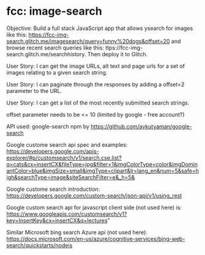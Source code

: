 fcc: image-search
============================

Objective: Build a full stack JavaScript app that allows ysearch for images like this: https://fcc-img-search.glitch.me/imagesearch/query=funny%20dogs&offset=20
and browse recent search queries like this: ttps://fcc-img-search.glitch.me/searchhistory. Then deploy it to Glitch.

User Story: I can get the image URLs, alt text and page urls for a set of images relating to a given search string.

User Story: I can paginate through the responses by adding a offset=2 parameter to the URL.

User Story: I can get a list of the most recently submitted search strings.

offset parameter needs to be <= 10 (limited by google - free account?)

API used: google-search npm by 
https://github.com/aykutyaman/google-search

Google custome search api spec and examples: https://developers.google.com/apis-explorer/#p/customsearch/v1/search.cse.list?q=cats&cx=insertCX&fileType=jpg&filter=1&imgColorType=color&imgDominantColor=blue&imgSize=small&imgType=clipart&lr=lang_en&num=5&safe=high&searchType=image&siteSearchFilter=e&_h=5&

Google custome search introduction: 
https://developers.google.com/custom-search/json-api/v1/using_rest

Google custom search api for javascript client side (not used here) is:
https://www.googleapis.com/customsearch/v1?key=InsertKey&cx=insertCX&q=lectures"

Similar Microsoft bing search Azure api (not used here): 
https://docs.microsoft.com/en-us/azure/cognitive-services/bing-web-search/quickstarts/nodejs
